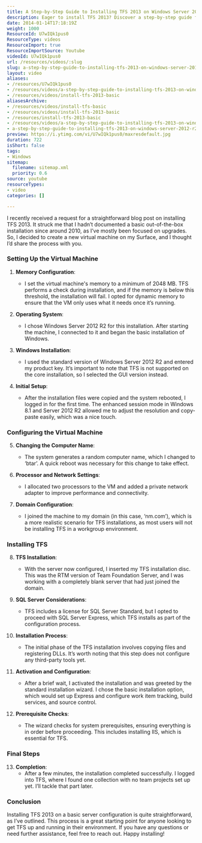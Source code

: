 ```yaml
---
title: A Step-by-Step Guide to Installing TFS 2013 on Windows Server 2012 R2
description: Eager to install TFS 2013? Discover a step-by-step guide for a smooth setup on Windows Server 2012 R2, ensuring your environment is ready to go!
date: 2014-01-14T17:18:19Z
weight: 1000
ResourceId: U7wIQk1pus0
ResourceType: videos
ResourceImport: true
ResourceImportSource: Youtube
videoId: U7wIQk1pus0
url: /resources/videos/:slug
slug: a-step-by-step-guide-to-installing-tfs-2013-on-windows-server-2012-r2
layout: video
aliases:
- /resources/U7wIQk1pus0
- /resources/videos/a-step-by-step-guide-to-installing-tfs-2013-on-windows-server-2012-r2
- /resources/videos/install-tfs-2013-basic
aliasesArchive:
- /resources/videos/install-tfs-basic
- /resources/videos/install-tfs-2013-basic
- /resources/install-tfs-2013-basic
- /resources/videos/a-step-by-step-guide-to-installing-tfs-2013-on-windows-server-2012-r2
- a-step-by-step-guide-to-installing-tfs-2013-on-windows-server-2012-r2
preview: https://i.ytimg.com/vi/U7wIQk1pus0/maxresdefault.jpg
duration: 722
isShort: false
tags:
- Windows
sitemap:
  filename: sitemap.xml
  priority: 0.6
source: youtube
resourceTypes:
- video
categories: []

---
```

I recently received a request for a straightforward blog post on installing TFS 2013. It struck me that I hadn’t documented a basic out-of-the-box installation since around 2010, as I’ve mostly been focused on upgrades. So, I decided to create a new virtual machine on my Surface, and I thought I’d share the process with you. 

### Setting Up the Virtual Machine

1. **Memory Configuration**: 
   - I set the virtual machine's memory to a minimum of 2048 MB. TFS performs a check during installation, and if the memory is below this threshold, the installation will fail. I opted for dynamic memory to ensure that the VM only uses what it needs once it’s running.

2. **Operating System**: 
   - I chose Windows Server 2012 R2 for this installation. After starting the machine, I connected to it and began the basic installation of Windows. 

3. **Windows Installation**: 
   - I used the standard version of Windows Server 2012 R2 and entered my product key. It’s important to note that TFS is not supported on the core installation, so I selected the GUI version instead. 

4. **Initial Setup**: 
   - After the installation files were copied and the system rebooted, I logged in for the first time. The enhanced session mode in Windows 8.1 and Server 2012 R2 allowed me to adjust the resolution and copy-paste easily, which was a nice touch.

### Configuring the Virtual Machine

5. **Changing the Computer Name**: 
   - The system generates a random computer name, which I changed to ‘btar’. A quick reboot was necessary for this change to take effect.

6. **Processor and Network Settings**: 
   - I allocated two processors to the VM and added a private network adapter to improve performance and connectivity. 

7. **Domain Configuration**: 
   - I joined the machine to my domain (in this case, ‘nm.com’), which is a more realistic scenario for TFS installations, as most users will not be installing TFS in a workgroup environment.

### Installing TFS

8. **TFS Installation**: 
   - With the server now configured, I inserted my TFS installation disc. This was the RTM version of Team Foundation Server, and I was working with a completely blank server that had just joined the domain.

9. **SQL Server Considerations**: 
   - TFS includes a license for SQL Server Standard, but I opted to proceed with SQL Server Express, which TFS installs as part of the configuration process. 

10. **Installation Process**: 
    - The initial phase of the TFS installation involves copying files and registering DLLs. It’s worth noting that this step does not configure any third-party tools yet.

11. **Activation and Configuration**: 
    - After a brief wait, I activated the installation and was greeted by the standard installation wizard. I chose the basic installation option, which would set up Express and configure work item tracking, build services, and source control.

12. **Prerequisite Checks**: 
    - The wizard checks for system prerequisites, ensuring everything is in order before proceeding. This includes installing IIS, which is essential for TFS.

### Final Steps

13. **Completion**: 
    - After a few minutes, the installation completed successfully. I logged into TFS, where I found one collection with no team projects set up yet. I’ll tackle that part later.

### Conclusion

Installing TFS 2013 on a basic server configuration is quite straightforward, as I’ve outlined. This process is a great starting point for anyone looking to get TFS up and running in their environment. If you have any questions or need further assistance, feel free to reach out. Happy installing!
